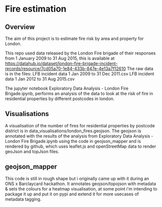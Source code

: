 # Fire estimation

## Overview
The aim of this project is to estimate fire risk by area and property for London.

This repo used data released by the London Fire brigade of their responses from 1 January 2009 to 31 Aug 2015,
this is available at https://datahub.io/dataset/london-fire-brigade-incident-records/resource/7cd05a70-1e84-433b-847e-4e13a7f12610
The raw data is in the files:
LFB incident data 1 Jan 2009 to 31 Dec 2011.csv
LFB incident data 1 Jan 2012 to 31 Aug 2015.csv

The jupyter notebook Exploratory Data Analysis - London Fire Brigade.ipynb,
performs an analysis of the data to look at the risk of fire in residential properties by different postcodes in london.

## Visualisations
A visualisation of the number of fires for residential properties by postcode district is in data_visualisations/london_fires.geojson.
The geojson is annotated with the results of the analysis from Exploratory Data Analysis - London Fire Brigade.ipynb
using the code in geojson_mapper and is rendered by github, which uses leaflet.js and openStreetMap data to render geoJson and topJson files.


## geojson_mapper
This code is still in rough shape but i originally came up with it during an ONS x Barclaycard hackathon.
It annotates geojson/topojson with metadata & sets the colours for a heatmap visualisation,
at some point i'm intending to package it up and put it on pypi and extend it for more usecases of metadata tagging.